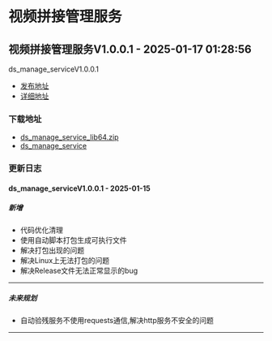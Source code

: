 # 视频拼接管理服务
## 视频拼接管理服务V1.0.0.1 - 2025-01-17 01:28:56
ds_manage_serviceV1.0.0.1
*  [发布地址](https://github.com/jadehh/VideoStitching/releases/tag/ds_manage_serviceV1.0.0.1)
*  [详细地址](https://github.com/jadehh/jadehh_file/releases/tag/ds_manage_serviceV1.0.0.1)
### 下载地址
* [ds_manage_service_lib64.zip](https://gh.ddlc.top/https://github.com/jadehh/jadehh_file/releases/download/ds_manage_serviceV1.0.0.1/ds_manage_service_lib64.zip)
* [ds_manage_service](https://gh.ddlc.top/https://github.com/jadehh/jadehh_file/releases/download/ds_manage_serviceV1.0.0.1/ds_manage_service)
### 更新日志
#### ds_manage_serviceV1.0.0.1 - 2025-01-15
##### 新增
* 代码优化清理
* 使用自动脚本打包生成可执行文件
* 解决打包出现的问题
* 解决Linux上无法打包的问题
* 解决Release文件无法正常显示的bug
---
##### 未来规划
* 自动验残服务不使用requests通信,解决http服务不安全的问题
---
